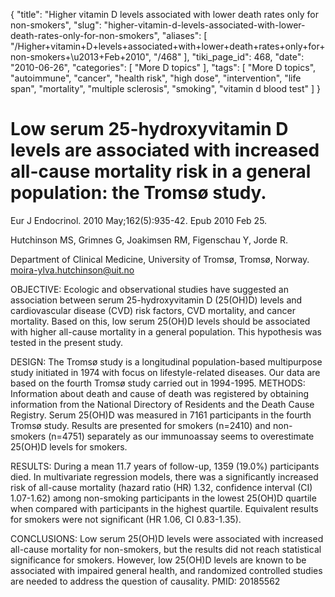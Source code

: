 {
    "title": "Higher vitamin D levels associated with lower death rates only for non-smokers",
    "slug": "higher-vitamin-d-levels-associated-with-lower-death-rates-only-for-non-smokers",
    "aliases": [
        "/Higher+vitamin+D+levels+associated+with+lower+death+rates+only+for+non-smokers+\u2013+Feb+2010",
        "/468"
    ],
    "tiki_page_id": 468,
    "date": "2010-06-26",
    "categories": [
        "More D topics"
    ],
    "tags": [
        "More D topics",
        "autoimmune",
        "cancer",
        "health risk",
        "high dose",
        "intervention",
        "life span",
        "mortality",
        "multiple sclerosis",
        "smoking",
        "vitamin d blood test"
    ]
}


# Low serum 25-hydroxyvitamin D levels are associated with increased all-cause mortality risk in a general population: the Tromsø study.

Eur J Endocrinol. 2010 May;162(5):935-42. Epub 2010 Feb 25.

Hutchinson MS, Grimnes G, Joakimsen RM, Figenschau Y, Jorde R.

Department of Clinical Medicine, University of Tromsø, Tromsø, Norway. moira-ylva.hutchinson@uit.no

OBJECTIVE: Ecologic and observational studies have suggested an association between serum 25-hydroxyvitamin D (25(OH)D) levels and cardiovascular disease (CVD) risk factors, CVD mortality, and cancer mortality. Based on this, low serum 25(OH)D levels should be associated with higher all-cause mortality in a general population. This hypothesis was tested in the present study. 

DESIGN: The Tromsø study is a longitudinal population-based multipurpose study initiated in 1974 with focus on lifestyle-related diseases. Our data are based on the fourth Tromsø study carried out in 1994-1995. METHODS: Information about death and cause of death was registered by obtaining information from the National Directory of Residents and the Death Cause Registry. Serum 25(OH)D was measured in 7161 participants in the fourth Tromsø study. Results are presented for smokers (n=2410) and non-smokers (n=4751) separately as our immunoassay seems to overestimate 25(OH)D levels for smokers. 

RESULTS: During a mean 11.7 years of follow-up, 1359 (19.0%) participants died. In multivariate regression models, there was a significantly increased risk of all-cause mortality (hazard ratio (HR) 1.32, confidence interval (CI) 1.07-1.62) among non-smoking participants in the lowest 25(OH)D quartile when compared with participants in the highest quartile. Equivalent results for smokers were not significant (HR 1.06, CI 0.83-1.35). 

CONCLUSIONS: Low serum 25(OH)D levels were associated with increased all-cause mortality for non-smokers, but the results did not reach statistical significance for smokers. However, low 25(OH)D levels are known to be associated with impaired general health, and randomized controlled studies are needed to address the question of causality.  PMID: 20185562